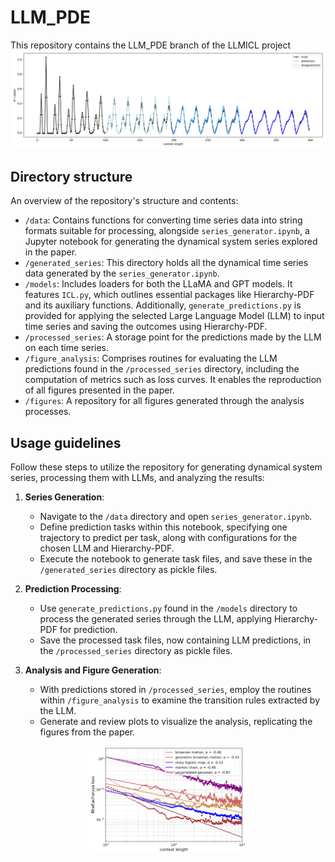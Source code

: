 # LLM_PDE

This repository contains the LLM_PDE branch of the LLMICL project
![time-concatenated diffusion prediction](./PDF_auto_completion_plot_13b.png)
## Directory structure 
An overview of the repository's structure and contents:

- `/data`: Contains functions for converting time series data into string formats suitable for processing, alongside `series_generator.ipynb`, a Jupyter notebook for generating the dynamical system series explored in the paper.
- `/generated_series`: This directory holds all the dynamical time series data generated by the `series_generator.ipynb`.
- `/models`: Includes loaders for both the LLaMA and GPT models. It features `ICL.py`, which outlines essential packages like Hierarchy-PDF and its auxiliary functions. Additionally, `generate_predictions.py` is provided for applying the selected Large Language Model (LLM) to input time series and saving the outcomes using Hierarchy-PDF.
- `/processed_series`: A storage point for the predictions made by the LLM on each time series.
- `/figure_analysis`: Comprises routines for evaluating the LLM predictions found in the `/processed_series` directory, including the computation of metrics such as loss curves. It enables the reproduction of all figures presented in the paper.
- `/figures`: A repository for all figures generated through the analysis processes.


## Usage guidelines
Follow these steps to utilize the repository for generating dynamical system series, processing them with LLMs, and analyzing the results:

1. **Series Generation**:
   - Navigate to the `/data` directory and open `series_generator.ipynb`.
   - Define prediction tasks within this notebook, specifying one trajectory to predict per task, along with configurations for the chosen LLM and Hierarchy-PDF.
   - Execute the notebook to generate task files, and save these in the `/generated_series` directory as pickle files.

2. **Prediction Processing**:
   - Use `generate_predictions.py` found in the `/models` directory to process the generated series through the LLM, applying Hierarchy-PDF for prediction.
   - Save the processed task files, now containing LLM predictions, in the `/processed_series` directory as pickle files.

3. **Analysis and Figure Generation**:
   - With predictions stored in `/processed_series`, employ the routines within `/figure_analysis` to examine the transition rules extracted by the LLM.
   - Generate and review plots to visualize the analysis, replicating the figures from the paper.

<p align="center">
  <img src="./figures/ICL_power_law_stochastic.png" width="50%" height="50%">
</p>

